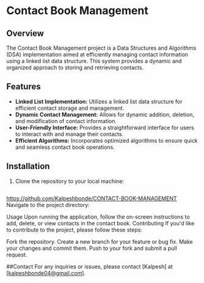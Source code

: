 # Contact Book Management

## Overview

The Contact Book Management project is a Data Structures and Algorithms (DSA) implementation aimed at efficiently managing contact information using a linked list data structure. This system provides a dynamic and organized approach to storing and retrieving contacts.

## Features

- **Linked List Implementation:** Utilizes a linked list data structure for efficient contact storage and management.
- **Dynamic Contact Management:** Allows for dynamic addition, deletion, and modification of contact information.
- **User-Friendly Interface:** Provides a straightforward interface for users to interact with and manage their contacts.
- **Efficient Algorithms:** Incorporates optimized algorithms to ensure quick and seamless contact book operations.

## Installation

1. Clone the repository to your local machine:

   ```bash
  https://github.com/Kalpeshbonde/CONTACT-BOOK-MANAGEMENT
Navigate to the project directory:

Usage
Upon running the application, follow the on-screen instructions to add, delete, or view contacts in the contact book.
Contributing
If you'd like to contribute to the project, please follow these steps:

Fork the repository.
Create a new branch for your feature or bug fix.
Make your changes and commit them.
Push to your fork and submit a pull request.


##Contact
For any inquiries or issues, please contact [Kalpesh] at [kalpeshbonde04@gmail.com].

